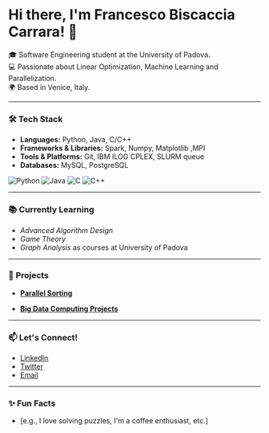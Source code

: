 # Hi there, I'm Francesco Biscaccia Carrara! 👋

🎓 Software Engineering student at the University of Padova.  
💻 Passionate about Linear Optimization, Machine Learning and Parallelization.  
🌍 Based in Venice, Italy.  

---

### 🛠️ Tech Stack
- **Languages:** Python, Java, C/C++
- **Frameworks & Libraries:** Spark, Numpy, Matplotlib ,MPI
- **Tools & Platforms:** Git, IBM ILOG CPLEX, SLURM queue
- **Databases:** MySQL, PostgreSQL

![Python](https://img.shields.io/badge/Python-3776AB?style=for-the-badge&logo=python&logoColor=white)
![Java](https://img.shields.io/badge/Java-ED8B00?style=for-the-badge&logo=java&logoColor=white)
![C](https://img.shields.io/badge/C-A8B9CC?style=for-the-badge&logo=c&logoColor=white)
![C++](https://img.shields.io/badge/C%2B%2B-00599C?style=for-the-badge&logo=c%2B%2B&logoColor=white)

---

### 📚 Currently Learning
- *Advanced Algorithm Design*
- *Game Theory*
- *Graph Analysis*
  as courses at University of Padova
---

### 🚀 Projects
- **[Parallel Sorting](https://github.com/yourusername/project1)**  
  
- **[Big Data Computing Projects](https://github.com/yourusername/project2)**  



---

### 📫 Let's Connect!
- [LinkedIn](https://www.linkedin.com/in/yourusername)
- [Twitter](https://twitter.com/yourusername)
- [Email](mailto:your.email@domain.com)

---

### ✨ Fun Facts
- [e.g., I love solving puzzles, I'm a coffee enthusiast, etc.]
